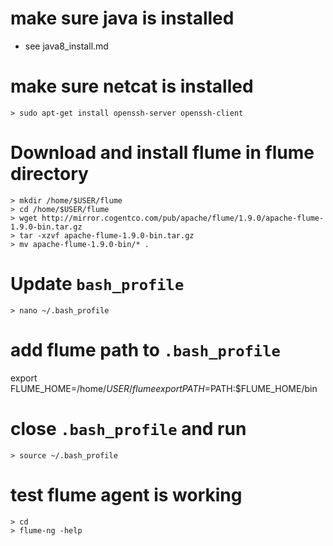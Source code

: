 # make sure java is installed
- see java8_install.md

# make sure netcat is installed
    > sudo apt-get install openssh-server openssh-client 

# Download and install flume in flume directory
    > mkdir /home/$USER/flume
    > cd /home/$USER/flume
    > wget http://mirror.cogentco.com/pub/apache/flume/1.9.0/apache-flume-1.9.0-bin.tar.gz
    > tar -xzvf apache-flume-1.9.0-bin.tar.gz
    > mv apache-flume-1.9.0-bin/* .

# Update `bash_profile`
    > nano ~/.bash_profile

# add flume path to `.bash_profile`
export FLUME_HOME=/home/$USER/flume
export PATH=$PATH:$FLUME_HOME/bin

# close `.bash_profile` and run
    > source ~/.bash_profile

# test flume agent is working
    > cd
    > flume-ng -help


